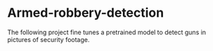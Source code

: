 # Armed-robbery-detection
The following project fine tunes a pretrained model to detect guns in pictures of security footage. 
